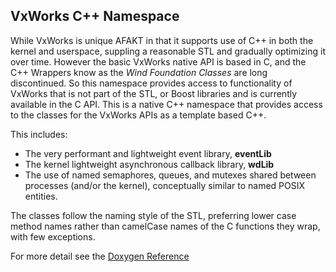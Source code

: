 ## VxWorks C++ Namespace

While VxWorks is unique AFAKT in that it supports use of C++ in both the kernel and userspace, suppling a reasonable STL and gradually optimizing it over time.
However the basic VxWorks native API is based in C, and the C++ Wrappers know as the *Wind Foundation Classes* are long discontinued.  So this namespace provides access to functionality of VxWorks that is not part of the STL, or Boost libraries and is currently available in the C API. This is a native C++ namespace that provides access to the classes for the VxWorks APIs as a template based C++.  

This includes: 

- The very performant and lightweight event library, **eventLib**
- The kernel lightweight asynchronous callback library, **wdLib**   
- The use of named semaphores, queues, and mutexes shared between processes (and/or the kernel), conceptually similar to named POSIX entities. 

The classes follow the naming style of the STL, preferring lower case method names rather than camelCase names of the C functions they wrap, with few exceptions.

For more detail see the  [Doxygen Reference](../) 



